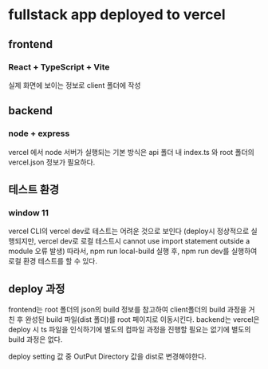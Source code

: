 # fullstack app deployed to vercel

## frontend
### React + TypeScript + Vite

실제 화면에 보이는 정보로 client 폴더에 작성

## backend
### node + express

vercel 에서 node 서버가 실행되는 기본 방식은 api 폴더 내 index.ts 와
root 폴더의 vercel.json 정보가 필요하다.

## 테스트 환경

### window 11
vercel CLI의 vercel dev로 테스트는 어려운 것으로 보인다
(deploy시 정상적으로 실행되지만, vercel dev로 로컬 테스트시 cannot use import statement outside a module 오류 발생)
따라서, npm run local-build 실행 후, npm run dev를 실행하여 로컬 환경 테스트를 할 수 있다.


## deploy 과정

frontend는 root 폴더의 json의 build 정보를 참고하여 client폴더의 build 과정을 거친 후 완성된 build 파일(dist 폴더)를 root 페이지로 이동시킨다.
backend는 vercel은 deploy 시 ts 파일을 인식하기에 별도의 컴파일 과정을 진행할 필요는 없기에 별도의 build 과정은 없다.

deploy setting 값 중 OutPut Directory 값을 dist로 변경해야한다.
